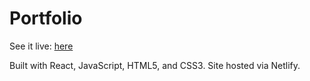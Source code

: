 # Portfolio

See it live: [here](https://www.himynameiseli.com/)

Built with React, JavaScript, HTML5, and CSS3. Site hosted via Netlify.
